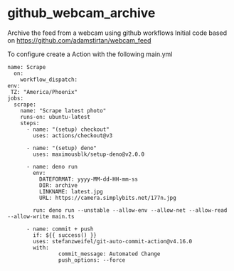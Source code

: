 # github_webcam_archive
 Archive the feed from a webcam using github workflows
 Initial code based on https://github.com/adamstirtan/webcam_feed

 To configure create a Action with the following main.yml

```
name: Scrape
  on:
    workflow_dispatch:
env:
 TZ: "America/Phoenix"
jobs:
  scrape:
    name: "Scrape latest photo"
    runs-on: ubuntu-latest
    steps:
      - name: "(setup) checkout"
        uses: actions/checkout@v3
        
      - name: "(setup) deno"
        uses: maximousblk/setup-deno@v2.0.0
      
      - name: deno run
        env:
          DATEFORMAT: yyyy-MM-dd-HH-mm-ss
          DIR: archive
          LINKNAME: latest.jpg
          URL: https://camera.simplybits.net/177n.jpg
          
        run: deno run --unstable --allow-env --allow-net --allow-read --allow-write main.ts

      - name: commit + push
        if: ${{ success() }}
        uses: stefanzweifel/git-auto-commit-action@v4.16.0
        with:
                commit_message: Automated Change
                push_options: --force
                
```
